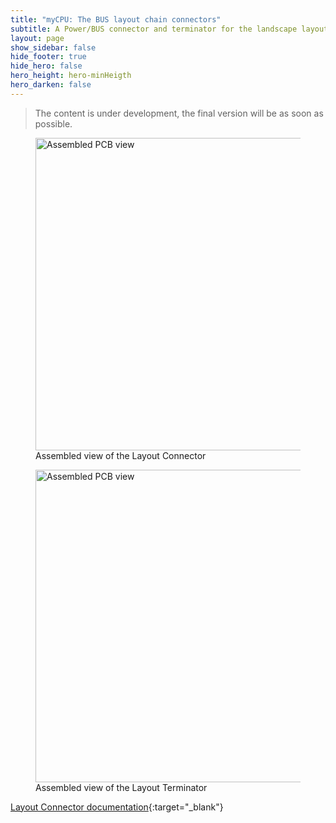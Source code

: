 ```yaml
---
title: "myCPU: The BUS layout chain connectors"
subtitle: A Power/BUS connector and terminator for the landscape layout chains
layout: page
show_sidebar: false
hide_footer: true
hide_hero: false
hero_height: hero-minHeigth
hero_darken: false
---
```

> The content is under development, the final version will be as soon as possible.

<figure class="center">
    <img src="{{ site.baseurl }}/img/mycpu/modules/layout/layout_connector_assembled_min.png" alt="Assembled PCB view" title="Assembled PCB view" width="500px">
    <figcaption>Assembled view of the Layout Connector</figcaption>
</figure>

<figure class="center">
    <img src="{{ site.baseurl }}/img/mycpu/modules/layout/layout_terminator_assembled_min.png" alt="Assembled PCB view" title="Assembled PCB view" width="500px">
    <figcaption>Assembled view of the Layout Terminator</figcaption>
</figure>

[Layout Connector documentation](https://github.com/mylabpcb/myCPU/blob/master/Docs/myCPU_BUS_LayoutConnector_full.pdf){:target="_blank"}

